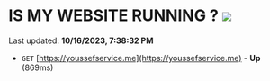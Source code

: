 # IS MY WEBSITE RUNNING ? [![](https://img.shields.io/static/v1?label=Sponsor&message=%E2%9D%A4&logo=GitHub&color=%23fe8e86)](https://github.com/sponsors/<username>)

Last updated: **10/16/2023, 7:38:32 PM**

- `GET` [https://youssefservice.me](https://youssefservice.me) - **Up** (869ms)
